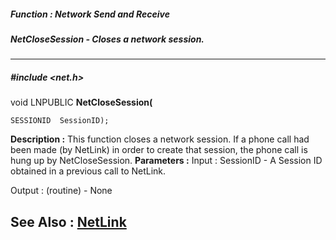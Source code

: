 ##### Function : Network Send and Receive
##### NetCloseSession - Closes a network session.
---
##### #include <net.h>
void LNPUBLIC **NetCloseSession(**

	SESSIONID  SessionID);
**Description :**
This function closes a network session.  If a phone call had been made (by 
NetLink) in order to create that session, the phone call is hung up by 
NetCloseSession.
**Parameters :**
Input :
SessionID  -  A Session ID obtained in a previous call to NetLink.

Output :
(routine)  -  None


**See Also :**
[NetLink](D:/md_files/NetLink.md)
---
